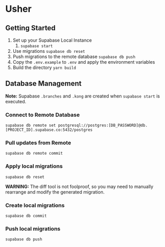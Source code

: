 # Usher

## Getting Started

1. Set up your Supabase Local Instance
   1. `supabase start`
2. Use migrations `supabase db reset`
3. Push migrations to the remote database `supabase db push`
4. Copy the `.env.example` to `.env` and apply the environment variables
5. Build the directory `yarn build`

## Database Management

**Note:** Supabase `.branches` and `.kong` are created when `supabase start` is executed.

### Connect to Remote Database

```shell
supabase db remote set postgresql://postgres:[DB_PASSWORD]@db.[PROJECT_ID].supabase.co:5432/postgres
```

### Pull updates from Remote

```shell
supabase db remote commit
```

### Apply local migrations

```shell
supabase db reset
```

**WARNING:** The diff tool is not foolproof, so you may need to manually rearrange and modify the generated migration.

### Create local migrations

```shell
supabase db commit
```

### Push local migrations

```shell
supabase db push
```
